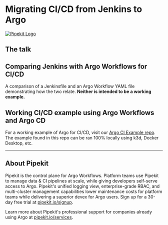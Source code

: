 # Migrating CI/CD from Jenkins to Argo

[![Pipekit Logo](https://raw.githubusercontent.com/pipekit/talk-demos/main/assets/images/pipekit-logo.png)](https://pipekit.io?utm_campaign=talk-demos)

## The talk
<!-- The talk [can be found here](https://youtu.be/g8TCgnrM648).

The slide deck for this talk can be found [here](assets/slide-deck.pdf). -->

## Comparing Jenkins with Argo Workflows for CI/CD
A comparison of a Jenkinsfile and an Argo Workflow YAML file demonstrating how the two relate. **Neither is intended to be a working example.**

## Working CI/CD example using Argo Workflows and Argo CD
For a working example of Argo for CI/CD, visit our [Argo CI Example repo](https://github.com/pipekit/argo-workflows-ci-example). The example found in this repo can be ran 100% locally using k3d, Docker Desktop, etc.

---

## About Pipekit

Pipekit is the control plane for Argo Workflows. Platform teams use Pipekit to manage data & CI pipelines at scale, while giving developers self-serve access to Argo. Pipekit's unified logging view, enterprise-grade RBAC, and multi-cluster management capabilities lower maintenance costs for platform teams while delivering a superior devex for Argo users. Sign up for a 30-day free trial at [pipekit.io/signup](https://pipekit.io/signup?utm_campaign=talk-demos).

Learn more about Pipekit's professional support for companies already using Argo at [pipekit.io/services](https://pipekit.io/services?utm_campaign=talk-demos).
